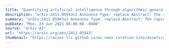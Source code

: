 ```yaml
---
title: "Quantifying artificial intelligence through algorithmic generalization"
description: "arXiv:2411.05943v2 Announce Type: replace Abstract: The rapid development of artificial intelligence (AI) systems has created an urgent need for their scientific quantification. While their fluency across a variety of domains is impressive, AI systems fall short on tests requiring algorithmic reasoning -- a glaring limitation given the necessity for interpretable and reliable technology. Despite a surge of reasoning benchmarks emerging from the academic community, no theoretical framework exists to quantify algorithmic reasoning in AI systems. Here, we adopt a framework from computational complexity theory to quantify algorithmic generalization using algebraic expressions: algebraic circuit complexity. Algebraic circuit complexity theory -- the study of algebraic expressions as circuit models -- is a natural framework to study the complexity of algorithmic computation. Algebraic circuit complexity enables the study of generalization by defining benchmarks in terms of the computational requirements to solve a problem. Moreover, algebraic circuits are generic mathematical objects; an arbitrarily large number of samples can be generated for a specified circuit, making it an ideal experimental sandbox for the data-hungry models that are used today. In this Perspective, we adopt tools from algebraic circuit complexity, apply them to formalize a science of algorithmic generalization, and address key challenges for its successful application to AI science."
summary: "arXiv:2411.05943v2 Announce Type: replace Abstract: The rapid development of artificial intelligence (AI) systems has created an urgent need for their scientific quantification. While their fluency across a variety of domains is impressive, AI systems fall short on tests requiring algorithmic reasoning -- a glaring limitation given the necessity for interpretable and reliable technology. Despite a surge of reasoning benchmarks emerging from the academic community, no theoretical framework exists to quantify algorithmic reasoning in AI systems. Here, we adopt a framework from computational complexity theory to quantify algorithmic generalization using algebraic expressions: algebraic circuit complexity. Algebraic circuit complexity theory -- the study of algebraic expressions as circuit models -- is a natural framework to study the complexity of algorithmic computation. Algebraic circuit complexity enables the study of generalization by defining benchmarks in terms of the computational requirements to solve a problem. Moreover, algebraic circuits are generic mathematical objects; an arbitrarily large number of samples can be generated for a specified circuit, making it an ideal experimental sandbox for the data-hungry models that are used today. In this Perspective, we adopt tools from algebraic circuit complexity, apply them to formalize a science of algorithmic generalization, and address key challenges for its successful application to AI science."
pubDate: "Mon, 23 Jun 2025 00:00:00 -0400"
source: "arXiv AI"
url: "https://arxiv.org/abs/2411.05943"
thumbnail: "https://raisex-llc.github.io/ai-news-curation-site/assets/arxiv.png"
---
```


